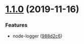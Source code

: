 # [1.1.0](https://github.com/kuan1/kuan-node-utils/compare/v1.0.0...v1.1.0) (2019-11-16)


### Features

* node-logger ([988d2c6](https://github.com/kuan1/kuan-node-utils/commit/988d2c69c74c9b21cba0d0e385a9ad6c3652a56e))



